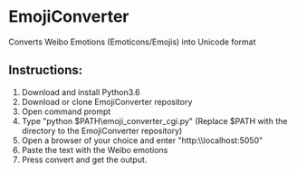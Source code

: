 # EmojiConverter
Converts Weibo Emotions (Emoticons/Emojis) into Unicode format

## Instructions:
1. Download and install Python3.6
2. Download or clone EmojiConverter repository
3. Open command prompt
4. Type "python $PATH\emoji_converter_cgi.py" (Replace $PATH with the directory to the EmojiConverter repository)
5. Open a browser of your choice and enter "http:\\\\localhost:5050"
6. Paste the text with the Weibo emotions
7. Press convert and get the output.
